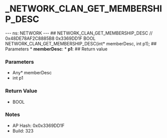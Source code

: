 # _NETWORK_CLAN_GET_MEMBERSHIP_DESC

--- ns: NETWORK --- ## NETWORK_CLAN_GET_MEMBERSHIP_DESC  // 0x48DE78AF2C8885B8 0x3369DD1F BOOL NETWORK_CLAN_GET_MEMBERSHIP_DESC(int* memberDesc, int p1);  ## Parameters * **memberDesc**: * **p1**:  ## Return value

### Parameters
* Any* memberDesc
* int p1

### Return Value
* BOOL

### Notes
* AP Hash: 0x0x3369DD1F
* Build: 323

